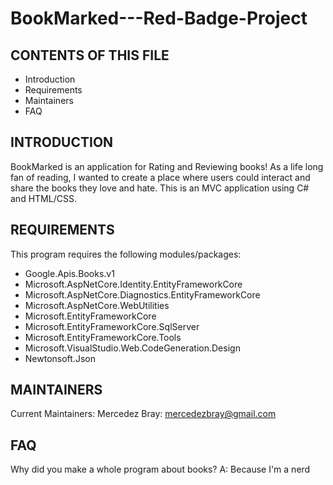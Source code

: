 # BookMarked---Red-Badge-Project

CONTENTS OF THIS FILE
---------------------

 * Introduction
 * Requirements
 * Maintainers
 * FAQ
 
 
 INTRODUCTION
------------

BookMarked is an application for Rating and Reviewing books! 
As a life long fan of reading, I wanted to create a place where users could interact and share the books they love and hate.
This is an MVC application using C# and HTML/CSS.

REQUIREMENTS
------------

This program requires the following modules/packages:

 * Google.Apis.Books.v1
 * Microsoft.AspNetCore.Identity.EntityFrameworkCore
 * Microsoft.AspNetCore.Diagnostics.EntityFrameworkCore
 * Microsoft.AspNetCore.WebUtilities
 * Microsoft.EntityFrameworkCore
 * Microsoft.EntityFrameworkCore.SqlServer
 * Microsoft.EntityFrameworkCore.Tools
 * Microsoft.VisualStudio.Web.CodeGeneration.Design
 * Newtonsoft.Json
 
 MAINTAINERS
 -----------
 
 Current Maintainers:
 Mercedez Bray: mercedezbray@gmail.com
 
 FAQ
 ---
 
 Why did you make a whole program about books?
 A: Because I'm a nerd
